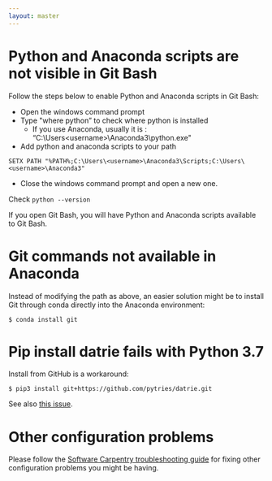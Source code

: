 ```yaml
---
layout: master
---
```


# Python and Anaconda scripts are not visible in Git Bash

Follow the steps below to enable Python and Anaconda scripts in Git Bash:

- Open the windows command prompt
- Type "where python” to check where python is installed
    - If you use Anaconda, usually it is : “C:\Users\<username>\Anaconda3\python.exe"
- Add python and anaconda scripts to your path

```shell
SETX PATH "%PATH%;C:\Users\<username>\Anaconda3\Scripts;C:\Users\<username>\Anaconda3"
```
- Close the windows command prompt and open a new one.

Check `python --version`

If you open Git Bash, you will have Python and Anaconda scripts available to Git Bash.


# Git commands not available in Anaconda

Instead of modifying the path as above, an easier solution might be to install Git through
conda directly into the Anaconda environment:

```shell
$ conda install git
```

# Pip install datrie fails with Python 3.7

Install from GitHub is a workaround:

```shell
$ pip3 install git+https://github.com/pytries/datrie.git
```

See also [this issue](https://github.com/pytries/datrie/issues/52).


# Other configuration problems

Please follow the
[Software Carpentry troubleshooting guide](https://github.com/swcarpentry/workshop-template/wiki/Configuration-Problems-and-Solutions)
for fixing other configuration problems you might be having.
